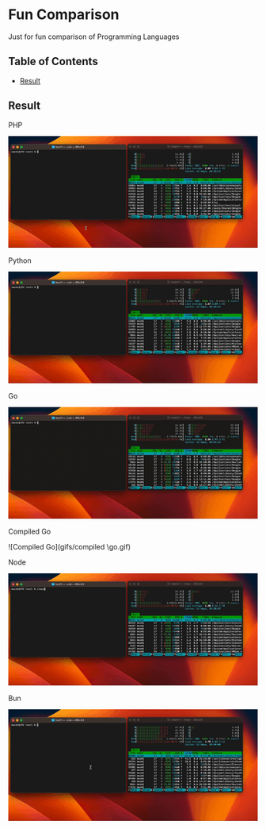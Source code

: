 # Fun Comparison

Just for fun comparison of Programming Languages

## Table of Contents

- [Result](#result)

## Result

PHP

![PHP](gifs/php.gif)

Python

![Python](gifs/python.gif)

Go

![Go](gifs/go.gif)

Compiled Go

![Compiled Go](gifs/compiled \go.gif)

Node

![Node](gifs/node.gif)

Bun

![Bun](gifs/bun.gif)
